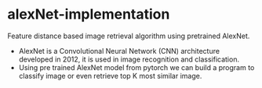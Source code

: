 # alexNet-implementation
Feature distance based image retrieval algorithm using pretrained AlexNet.

- AlexNet is a Convolutional Neural Network (CNN) architecture developed in 2012, it is used in image recognition and classification.
- Using pre trained AlexNet model from pytorch we can build a program to classify image or even retrieve top K most similar image.
